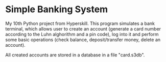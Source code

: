 # Simple Banking System
My 10th Python project from Hyperskill.
This program simulates a bank terminal, which allows user to create an account (generate a card number according to the Luhn alghorithm and a pin code), log into it and perform some basic operations (check balance, deposit/transfer money, delete an account).

All created accounts are stored in a database in a file "card.s3db".
